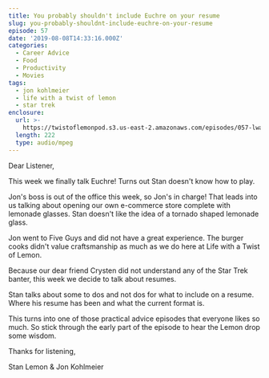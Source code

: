 ```yaml
---
title: You probably shouldn't include Euchre on your resume
slug: you-probably-shouldnt-include-euchre-on-your-resume
episode: 57
date: '2019-08-08T14:33:16.000Z'
categories:
  - Career Advice
  - Food
  - Productivity
  - Movies
tags:
  - jon kohlmeier
  - life with a twist of lemon
  - star trek
enclosure:
  url: >-
    https://twistoflemonpod.s3.us-east-2.amazonaws.com/episodes/057-lwatol-20190808.mp3
  length: 222
  type: audio/mpeg
---
```


Dear Listener,

This week we finally talk Euchre! Turns out Stan doesn't know how to play.

Jon's boss is out of the office this week, so Jon's in charge! That leads into us talking about opening our own e-commerce store complete with lemonade glasses. Stan doesn't like the idea of a tornado shaped lemonade glass.

Jon went to Five Guys and did not have a great experience. The burger cooks didn't value craftsmanship as much as we do here at Life with a Twist of Lemon.

Because our dear friend Crysten did not understand any of the Star Trek banter, this week we decide to talk about resumes.

Stan talks about some to dos and not dos for what to include on a resume. Where his resume has been and what the current format is.

This turns into one of those practical advice episodes that everyone likes so much. So stick through the early part of the episode to hear the Lemon drop some wisdom.

Thanks for listening,

Stan Lemon & Jon Kohlmeier

